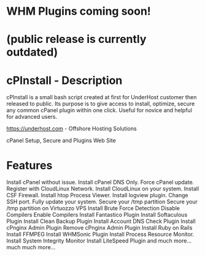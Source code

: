 # WHM Plugins coming soon! 
# (public release is currently outdated) 

# cPInstall - Description
cPInstall is a small bash script created at first for UnderHost customer then released to public. Its purpose is to give access to install, optimize, secure any common cPanel plugin within one click. Useful for novice and helpful for advanced users.

https://underhost.com  - Offshore Hosting Solutions

cPanel Setup, Secure and Plugins Web Site 

# Features
Install cPanel without issue.
Install cPanel DNS Only.
Force cPanel update.
Register with CloudLinux Network.
Install CloudLinux on your system.
Install CSF Firewall.
Install htop Process Viewer.
Install logview plugin.
Change SSH port.
Fully update your system.
Secure your /tmp partition
Secure your /tmp partition on Virtuozzo VPS
Install Brute Force Detection
Disable Compilers
Enable Compilers
Install Fantastico Plugin
Install Softaculous Plugin
Install Clean Backup Plugin
Install Account DNS Check Plugin
Install cPnginx Admin Plugin
Remove cPnginx Admin Plugin
Install Ruby on Rails
Install FFMPEG
Install WHMSonic Plugin
Install Process Resource Monitor.
Install System Integrity Monitor
Install LiteSpeed Plugin
and much more...
much much more...
